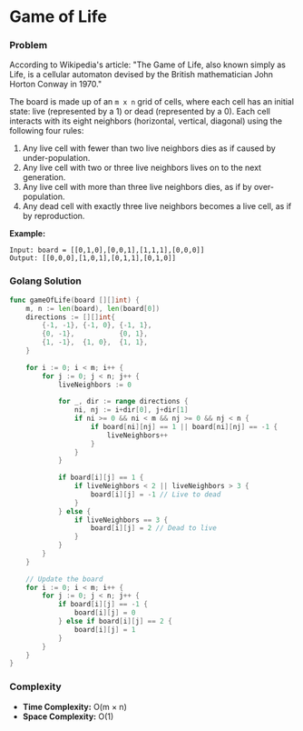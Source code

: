 # Game of Life

### Problem
According to Wikipedia's article: "The Game of Life, also known simply as Life, is a cellular automaton devised by the British mathematician John Horton Conway in 1970."

The board is made up of an `m x n` grid of cells, where each cell has an initial state: live (represented by a 1) or dead (represented by a 0). Each cell interacts with its eight neighbors (horizontal, vertical, diagonal) using the following four rules:

1. Any live cell with fewer than two live neighbors dies as if caused by under-population.
2. Any live cell with two or three live neighbors lives on to the next generation.
3. Any live cell with more than three live neighbors dies, as if by over-population.
4. Any dead cell with exactly three live neighbors becomes a live cell, as if by reproduction.

**Example:**
```
Input: board = [[0,1,0],[0,0,1],[1,1,1],[0,0,0]]
Output: [[0,0,0],[1,0,1],[0,1,1],[0,1,0]]
```

### Golang Solution

```go
func gameOfLife(board [][]int) {
    m, n := len(board), len(board[0])
    directions := [][]int{
        {-1, -1}, {-1, 0}, {-1, 1},
        {0, -1},           {0, 1},
        {1, -1},  {1, 0},  {1, 1},
    }
    
    for i := 0; i < m; i++ {
        for j := 0; j < n; j++ {
            liveNeighbors := 0
            
            for _, dir := range directions {
                ni, nj := i+dir[0], j+dir[1]
                if ni >= 0 && ni < m && nj >= 0 && nj < n {
                    if board[ni][nj] == 1 || board[ni][nj] == -1 {
                        liveNeighbors++
                    }
                }
            }
            
            if board[i][j] == 1 {
                if liveNeighbors < 2 || liveNeighbors > 3 {
                    board[i][j] = -1 // Live to dead
                }
            } else {
                if liveNeighbors == 3 {
                    board[i][j] = 2 // Dead to live
                }
            }
        }
    }
    
    // Update the board
    for i := 0; i < m; i++ {
        for j := 0; j < n; j++ {
            if board[i][j] == -1 {
                board[i][j] = 0
            } else if board[i][j] == 2 {
                board[i][j] = 1
            }
        }
    }
}
```

### Complexity
- **Time Complexity:** O(m × n)
- **Space Complexity:** O(1)
